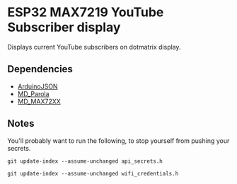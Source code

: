 # ESP32 MAX7219 YouTube Subscriber display

Displays current YouTube subscribers on dotmatrix display.

## Dependencies

- [ArduinoJSON](https://github.com/bblanchon/ArduinoJson)
- [MD_Parola](https://github.com/MajicDesigns/MD_Parola)
- [MD_MAX72XX](https://github.com/MajicDesigns/MD_MAX72XX)

## Notes

You'll probably want to run the following, to stop yourself from pushing your secrets.

`git update-index --assume-unchanged api_secrets.h`

`git update-index --assume-unchanged wifi_credentials.h`